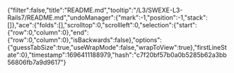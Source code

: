 {"filter":false,"title":"README.md","tooltip":"/L3/SWEXE-L3-Rails7/README.md","undoManager":{"mark":-1,"position":-1,"stack":[]},"ace":{"folds":[],"scrolltop":0,"scrollleft":0,"selection":{"start":{"row":0,"column":0},"end":{"row":0,"column":0},"isBackwards":false},"options":{"guessTabSize":true,"useWrapMode":false,"wrapToView":true},"firstLineState":0},"timestamp":1696411188979,"hash":"c7f20bf57b0a0b5285b62a3bb56806fb7a9d9617"}